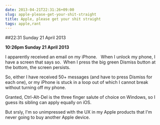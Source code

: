 ```yaml
---
date: 2013-04-21T22:31:26+09:00
slug: apple-please-get-your-shit-straight
title: Apple, please get your shit straight
tags: apple,rant
---
```


##22:31 Sunday 21 April 2013

**10:26pm Sunday 21 April 2013**

I apparently received an email on my iPhone.   When I unlock my phone, I have a screen that says so.  When I press the big green Dismiss button at the bottom, the screen persists.

So, either I have received 50+ messages (and have to press Dismiss for each one), or my iPhone is stuck in a loop out of which I cannot break without turning off my phone.

Granted, Ctrl-Alt-Del is the three finger salute of choice on Windows, so I guess its sibling can apply equally on iOS.

But srsly, I'm so unimpressed with the UX in my Apple products that I'm never going to buy another Apple device.
